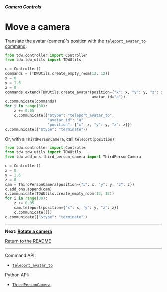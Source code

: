 ##### Camera Controls

# Move a camera

Translate the avatar (camera)'s position with the [`teleport_avatar_to` command](../../api/command_api.md#teleport_avatar_to):

```python
from tdw.controller import Controller
from tdw.tdw_utils import TDWUtils

c = Controller()
commands = [TDWUtils.create_empty_room(12, 12)]
x = 0
y = 1.6
z = 0
commands.extend(TDWUtils.create_avatar(position={"x": x, "y": y, "z": z},
                                       avatar_id="a"))
c.communicate(commands)
for i in range(30):
    z += 0.05
    c.communicate({"$type": "teleport_avatar_to",
                   "avatar_id": "a",
                   "position": {"x": x, "y": y, "z": z}})
c.communicate({"$type": "terminate"})
```

Or, with a `ThirdPersonCamera`, call `teleport(position)`:

```python
from tdw.controller import Controller
from tdw.tdw_utils import TDWUtils
from tdw.add_ons.third_person_camera import ThirdPersonCamera

c = Controller()
x = 0
y = 1.6
z = 0
cam = ThirdPersonCamera(position={"x": x, "y": y, "z": z})
c.add_ons.append(cam)
c.communicate(TDWUtils.create_empty_room(12, 12))
for i in range(30):
    z += 0.05
    cam.teleport(position={"x": x, "y": y, "z": z})
    c.communicate([])
c.communicate({"$type": "terminate"})
```

***

**Next: [Rotate a camera](rotation.md)**

[Return to the README](../../README.md)

***

Command API:

- [`teleport_avatar_to`](../../api/command_api.md#teleport_avatar_to)

Python API:

- [`ThirdPersonCamera`](../../python/add_ons/third_person_camera.md)

